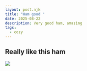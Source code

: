 ```yaml
---
layout: post.njk
title: "Ham good "
date: 2025-08-22
description: Very good ham, amazing
tags:
  - cozy
---
```

## Really like this ham

![](/assets/uploads/6098.jpg)